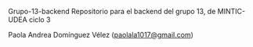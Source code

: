 Grupo-13-backend
Repositorio para el backend del grupo 13, de MINTIC-UDEA ciclo 3

Paola Andrea Domínguez Vélez (paolala1017@gmail.com)
